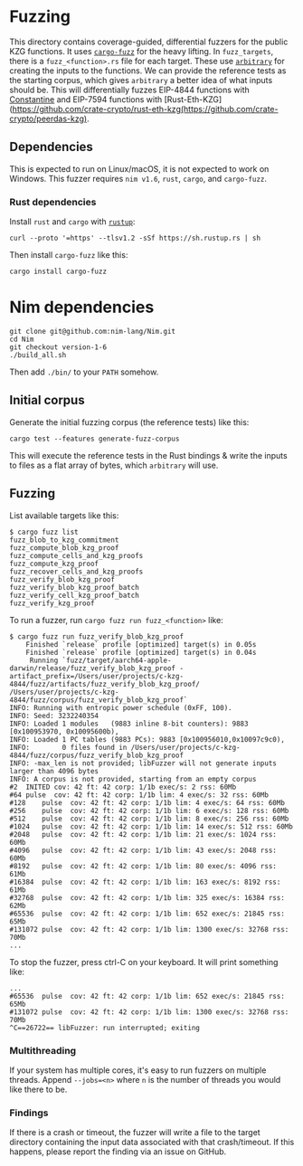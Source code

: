 # Fuzzing

This directory contains coverage-guided, differential fuzzers for the public KZG functions. It uses
[`cargo-fuzz`](https://github.com/rust-fuzz/cargo-fuzz) for the heavy lifting. In `fuzz_targets`,
there is a `fuzz_<function>.rs` file for each target. These use
[`arbitrary`](https://github.com/rust-fuzz/arbitrary) for creating the inputs to the functions. We
can provide the reference tests as the starting corpus, which gives `arbitrary` a better idea of
what inputs should be. This will differentially fuzzes EIP-4844 functions with
[Constantine](https://github.com/mratsim/constantine) and EIP-7594 functions with
[Rust-Eth-KZG](https://github.com/crate-crypto/rust-eth-kzg(https://github.com/crate-crypto/peerdas-kzg).

## Dependencies

This is expected to run on Linux/macOS, it is not expected to work on Windows. This fuzzer requires
`nim v1.6`, `rust`, `cargo`, and `cargo-fuzz`.

### Rust dependencies

Install `rust` and `cargo` with [`rustup`](https://rustup.rs):

```
curl --proto '=https' --tlsv1.2 -sSf https://sh.rustup.rs | sh
```

Then install `cargo-fuzz` like this:

```
cargo install cargo-fuzz
```

# Nim dependencies

```
git clone git@github.com:nim-lang/Nim.git
cd Nim
git checkout version-1-6
./build_all.sh
```

Then add `./bin/` to your `PATH` somehow.

## Initial corpus

Generate the initial fuzzing corpus (the reference tests) like this:

```
cargo test --features generate-fuzz-corpus
```

This will execute the reference tests in the Rust bindings & write the inputs to files as a flat
array of bytes, which `arbitrary` will use.

## Fuzzing

List available targets like this:

```
$ cargo fuzz list
fuzz_blob_to_kzg_commitment
fuzz_compute_blob_kzg_proof
fuzz_compute_cells_and_kzg_proofs
fuzz_compute_kzg_proof
fuzz_recover_cells_and_kzg_proofs
fuzz_verify_blob_kzg_proof
fuzz_verify_blob_kzg_proof_batch
fuzz_verify_cell_kzg_proof_batch
fuzz_verify_kzg_proof
```

To run a fuzzer, run `cargo fuzz run fuzz_<function>` like:

```
$ cargo fuzz run fuzz_verify_blob_kzg_proof
    Finished `release` profile [optimized] target(s) in 0.05s
    Finished `release` profile [optimized] target(s) in 0.04s
     Running `fuzz/target/aarch64-apple-darwin/release/fuzz_verify_blob_kzg_proof -artifact_prefix=/Users/user/projects/c-kzg-4844/fuzz/artifacts/fuzz_verify_blob_kzg_proof/ /Users/user/projects/c-kzg-4844/fuzz/corpus/fuzz_verify_blob_kzg_proof`
INFO: Running with entropic power schedule (0xFF, 100).
INFO: Seed: 3232240354
INFO: Loaded 1 modules   (9883 inline 8-bit counters): 9883 [0x100953970, 0x10095600b),
INFO: Loaded 1 PC tables (9883 PCs): 9883 [0x100956010,0x10097c9c0),
INFO:        0 files found in /Users/user/projects/c-kzg-4844/fuzz/corpus/fuzz_verify_blob_kzg_proof
INFO: -max_len is not provided; libFuzzer will not generate inputs larger than 4096 bytes
INFO: A corpus is not provided, starting from an empty corpus
#2	INITED cov: 42 ft: 42 corp: 1/1b exec/s: 2 rss: 60Mb
#64	pulse  cov: 42 ft: 42 corp: 1/1b lim: 4 exec/s: 32 rss: 60Mb
#128	pulse  cov: 42 ft: 42 corp: 1/1b lim: 4 exec/s: 64 rss: 60Mb
#256	pulse  cov: 42 ft: 42 corp: 1/1b lim: 6 exec/s: 128 rss: 60Mb
#512	pulse  cov: 42 ft: 42 corp: 1/1b lim: 8 exec/s: 256 rss: 60Mb
#1024	pulse  cov: 42 ft: 42 corp: 1/1b lim: 14 exec/s: 512 rss: 60Mb
#2048	pulse  cov: 42 ft: 42 corp: 1/1b lim: 21 exec/s: 1024 rss: 60Mb
#4096	pulse  cov: 42 ft: 42 corp: 1/1b lim: 43 exec/s: 2048 rss: 60Mb
#8192	pulse  cov: 42 ft: 42 corp: 1/1b lim: 80 exec/s: 4096 rss: 61Mb
#16384	pulse  cov: 42 ft: 42 corp: 1/1b lim: 163 exec/s: 8192 rss: 61Mb
#32768	pulse  cov: 42 ft: 42 corp: 1/1b lim: 325 exec/s: 16384 rss: 62Mb
#65536	pulse  cov: 42 ft: 42 corp: 1/1b lim: 652 exec/s: 21845 rss: 65Mb
#131072	pulse  cov: 42 ft: 42 corp: 1/1b lim: 1300 exec/s: 32768 rss: 70Mb
...
```

To stop the fuzzer, press ctrl-C on your keyboard. It will print something like:

```
...
#65536	pulse  cov: 42 ft: 42 corp: 1/1b lim: 652 exec/s: 21845 rss: 65Mb
#131072	pulse  cov: 42 ft: 42 corp: 1/1b lim: 1300 exec/s: 32768 rss: 70Mb
^C==26722== libFuzzer: run interrupted; exiting
```

### Multithreading

If your system has multiple cores, it's easy to run fuzzers on multiple threads. Append
`--jobs=<n>` where `n` is the number of threads you would like there to be.

### Findings

If there is a crash or timeout, the fuzzer will write a file to the target
directory containing the input data associated with that crash/timeout. If this
happens, please report the finding via an issue on GitHub.